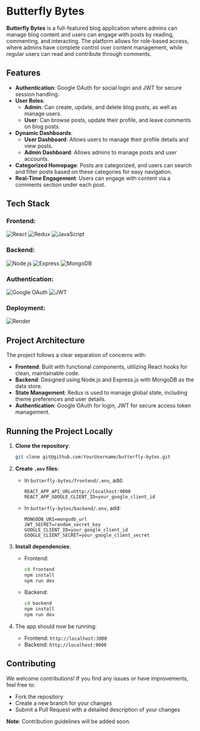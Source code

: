 # Butterfly Bytes

**Butterfly Bytes** is a full-featured blog application where admins can manage blog content and users can engage with posts by reading, commenting, and interacting. The platform allows for role-based access, where admins have complete control over content management, while regular users can read and contribute through comments.

## Features

- **Authentication**: Google OAuth for social login and JWT for secure session handling.
- **User Roles**: 
  - **Admin**: Can create, update, and delete blog posts, as well as manage users.
  - **User**: Can browse posts, update their profile, and leave comments on blog posts.
- **Dynamic Dashboards**:
  - **User Dashboard**: Allows users to manage their profile details and view posts.
  - **Admin Dashboard**: Allows admins to manage posts and user accounts.
- **Categorized Homepage**: Posts are categorized, and users can search and filter posts based on these categories for easy navigation.
- **Real-Time Engagement**: Users can engage with content via a comments section under each post.

## Tech Stack

### Frontend:
![React](https://img.shields.io/badge/React-61DAFB?style=for-the-badge&logo=react&logoColor=white)
![Redux](https://img.shields.io/badge/Redux-764ABC?style=for-the-badge&logo=redux&logoColor=white)
![JavaScript](https://img.shields.io/badge/JavaScript-F7DF1E?style=for-the-badge&logo=javascript&logoColor=black)

### Backend:
![Node.js](https://img.shields.io/badge/Node.js-339933?style=for-the-badge&logo=node.js&logoColor=white)
![Express](https://img.shields.io/badge/Express-000000?style=for-the-badge&logo=express&logoColor=white)
![MongoDB](https://img.shields.io/badge/MongoDB-47A248?style=for-the-badge&logo=mongodb&logoColor=white)

### Authentication:
![Google OAuth](https://img.shields.io/badge/Google%20OAuth-4285F4?style=for-the-badge&logo=google&logoColor=white)
![JWT](https://img.shields.io/badge/JWT-000000?style=for-the-badge&logo=jsonwebtokens&logoColor=white)

### Deployment:
![Render](https://img.shields.io/badge/Render-46E3B7?style=for-the-badge&logo=render&logoColor=white)

## Project Architecture

The project follows a clear separation of concerns with:
- **Frontend**: Built with functional components, utilizing React hooks for clean, maintainable code.
- **Backend**: Designed using Node.js and Express.js with MongoDB as the data store.
- **State Management**: Redux is used to manage global state, including theme preferences and user details.
- **Authentication**: Google OAuth for login, JWT for secure access token management.

## Running the Project Locally

1. **Clone the repository**:
    ```bash
    git clone git@github.com:YourUsername/butterfly-bytes.git
    ```

2. **Create `.env` files**:
    - In `butterfly-bytes/frontend/.env`, add:
      ```env
      REACT_APP_API_URL=http://localhost:9000
      REACT_APP_GOOGLE_CLIENT_ID=your_google_client_id
      ```

    - In `butterfly-bytes/backend/.env`, add:
      ```env
      MONGODB_URI=mongodb_url
      JWT_SECRET=random_secret_key
      GOOGLE_CLIENT_ID=your_google_client_id
      GOOGLE_CLIENT_SECRET=your_google_client_secret
      ```

3. **Install dependencies**:
    - Frontend:
      ```bash
      cd frontend
      npm install
      npm run dev
      ```

    - Backend:
      ```bash
      cd backend
      npm install
      npm run dev
      ```

4. The app should now be running:
    - Frontend: `http://localhost:3000`
    - Backend: `http://localhost:9000`

## Contributing

We welcome contributions! If you find any issues or have improvements, feel free to:
- Fork the repository
- Create a new branch for your changes
- Submit a Pull Request with a detailed description of your changes

**Note**: Contribution guidelines will be added soon.
